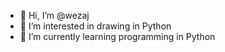 - 👋 Hi, I’m @wezaj
- 👀 I’m interested in drawing in Python
- 🌱 I’m currently learning programming in Python

<!---
wezaj/wezaj is a ✨ special ✨ repository because its `README.md` (this file) appears on your GitHub profile.
You can click the Preview link to take a look at your changes.
--->
